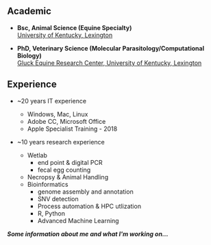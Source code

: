 ## Academic
- **Bsc, Animal Science (Equine Specialty)**\
[University of Kentucky, Lexington](https://www.uky.edu/)

- **PhD, Veterinary Science (Molecular Parasitology/Computational Biology)**\
[Gluck Equine Research Center, University of Kentucky, Lexington](https://gluck.ca.uky.edu/)

## Experience
- ~20 years IT experience
  - Windows, Mac, Linux
  - Adobe CC, Microsoft Office
  - Apple Specialist Training - 2018
 
- ~10 years research experience
  - Wetlab
    - end point & digital PCR
    - fecal egg counting
  - Necropsy & Animal Handling
  - Bioinformatics
    - genome assembly and annotation
    - SNV detection
    - Process automation & HPC utlization
    - R, Python
    - Advanced Machine Learning

***Some information about me and what I'm working on...***
